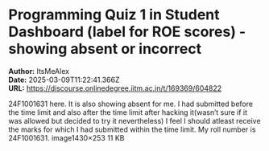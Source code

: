 # Programming Quiz 1 in Student Dashboard (label for ROE scores) - showing absent or incorrect

**Author:** ItsMeAlex  
**Date:** 2025-03-09T11:22:41.366Z  
**URL:** https://discourse.onlinedegree.iitm.ac.in/t/169369/604822

24F1001631 here. It is also showing absent for me. I had submitted before the time limit and also after the time limit after hacking it(wasn’t sure if it was allowed but decided to try it nevertheless)
I feel I should atleast receive the marks for which I had submitted within the time limit.
My roll number is 24F1001631.
image1430×253 11 KB
